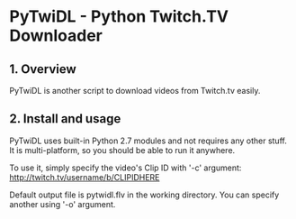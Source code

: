 <h1>PyTwiDL - Python Twitch.TV Downloader</h1>

<h2>1. Overview</h2>
PyTwiDL is another script to download videos from Twitch.tv easily.

<h2>2. Install and usage</h2>
PyTwiDL uses built-in Python 2.7 modules and not requires any other stuff.
It is multi-platform, so you should be able to run it anywhere.

To use it, simply specify the video's Clip ID with '-c' argument:
http://twitch.tv/username/b/CLIPIDHERE 

Default output file is pytwidl.flv in the working directory.
You can specify another using '-o' argument.